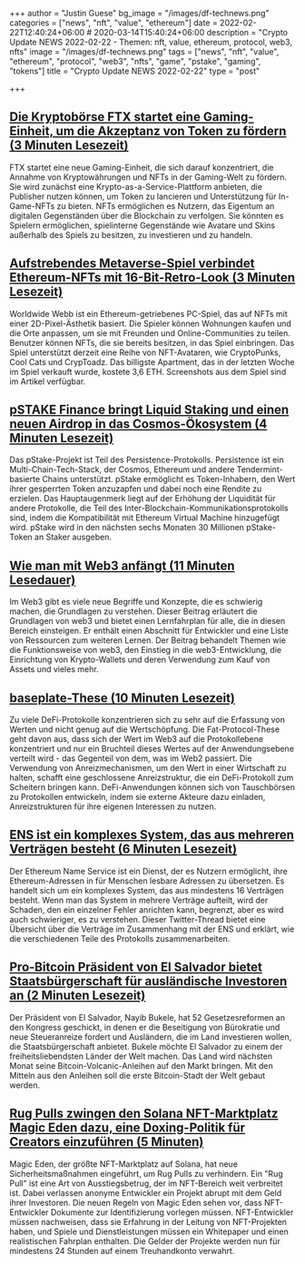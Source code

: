 +++
author = "Justin Guese"
bg_image = "/images/df-technews.png"
categories = ["news", "nft", "value", "ethereum"]
date = 2022-02-22T12:40:24+06:00 # 2020-03-14T15:40:24+06:00
description = "Crypto Update NEWS 2022-02-22 - Themen: nft, value, ethereum, protocol, web3, nfts"
image = "/images/df-technews.png"
tags = ["news", "nft", "value", "ethereum", "protocol", "web3", "nfts", "game", "pstake", "gaming", "tokens"]
title = "Crypto Update NEWS 2022-02-22"
type = "post"

+++

## [Die Kryptobörse FTX startet eine Gaming-Einheit, um die Akzeptanz von Token zu fördern (3 Minuten Lesezeit)](https://www.theverge.com/2022/2/21/22944563/ftx-cryptocurrency-exchange-gaming-unit-nft-blockchain?scrolla=5eb6d68b7fedc32c19ef33b4)

 FTX startet eine neue Gaming-Einheit, die sich darauf konzentriert, die Annahme von Kryptowährungen und NFTs in der Gaming-Welt zu fördern. Sie wird zunächst eine Krypto-as-a-Service-Plattform anbieten, die Publisher nutzen können, um Token zu lancieren und Unterstützung für In-Game-NFTs zu bieten. NFTs ermöglichen es Nutzern, das Eigentum an digitalen Gegenständen über die Blockchain zu verfolgen. Sie könnten es Spielern ermöglichen, spielinterne Gegenstände wie Avatare und Skins außerhalb des Spiels zu besitzen, zu investieren und zu handeln.

## [Aufstrebendes Metaverse-Spiel verbindet Ethereum-NFTs mit 16-Bit-Retro-Look (3 Minuten Lesezeit)](https://decrypt.co/93466/rising-metaverse-game-pairs-ethereum-nfts-with-retro-16-bit-look)

 Worldwide Webb ist ein Ethereum-getriebenes PC-Spiel, das auf NFTs mit einer 2D-Pixel-Ästhetik basiert. Die Spieler können Wohnungen kaufen und die Orte anpassen, um sie mit Freunden und Online-Communities zu teilen. Benutzer können NFTs, die sie bereits besitzen, in das Spiel einbringen. Das Spiel unterstützt derzeit eine Reihe von NFT-Avataren, wie CryptoPunks, Cool Cats und CrypToadz. Das billigste Apartment, das in der letzten Woche im Spiel verkauft wurde, kostete 3,6 ETH. Screenshots aus dem Spiel sind im Artikel verfügbar.

## [pSTAKE Finance bringt Liquid Staking und einen neuen Airdrop in das Cosmos-Ökosystem (4 Minuten Lesezeit)](https://cointelegraph.com/news/pstake-finance-brings-liquid-staking-and-a-new-airdrop-to-the-cosmos-ecosystem)

 Das pStake-Projekt ist Teil des Persistence-Protokolls. Persistence ist ein Multi-Chain-Tech-Stack, der Cosmos, Ethereum und andere Tendermint-basierte Chains unterstützt. pStake ermöglicht es Token-Inhabern, den Wert ihrer gesperrten Token anzuzapfen und dabei noch eine Rendite zu erzielen. Das Hauptaugenmerk liegt auf der Erhöhung der Liquidität für andere Protokolle, die Teil des Inter-Blockchain-Kommunikationsprotokolls sind, indem die Kompatibilität mit Ethereum Virtual Machine hinzugefügt wird. pStake wird in den nächsten sechs Monaten 30 Millionen pStake-Token an Staker ausgeben.

## [Wie man mit Web3 anfängt (11 Minuten Lesedauer)](https://eda.hashnode.dev/how-to-get-started-in-web3)

 Im Web3 gibt es viele neue Begriffe und Konzepte, die es schwierig machen, die Grundlagen zu verstehen. Dieser Beitrag erläutert die Grundlagen von web3 und bietet einen Lernfahrplan für alle, die in diesen Bereich einsteigen. Er enthält einen Abschnitt für Entwickler und eine Liste von Ressourcen zum weiteren Lernen. Der Beitrag behandelt Themen wie die Funktionsweise von web3, den Einstieg in die web3-Entwicklung, die Einrichtung von Krypto-Wallets und deren Verwendung zum Kauf von Assets und vieles mehr.

## [baseplate-These (10 Minuten Lesezeit)](https://mirror.xyz/samidefi.eth/UQ8_M77g4qx1CT0QH00GUTWViW41aSxX0V7MwetNb8I)

 Zu viele DeFi-Protokolle konzentrieren sich zu sehr auf die Erfassung von Werten und nicht genug auf die Wertschöpfung. Die Fat-Protocol-These geht davon aus, dass sich der Wert im Web3 auf die Protokollebene konzentriert und nur ein Bruchteil dieses Wertes auf der Anwendungsebene verteilt wird - das Gegenteil von dem, was im Web2 passiert. Die Verwendung von Anreizmechanismen, um den Wert in einer Wirtschaft zu halten, schafft eine geschlossene Anreizstruktur, die ein DeFi-Protokoll zum Scheitern bringen kann. DeFi-Anwendungen können sich von Tauschbörsen zu Protokollen entwickeln, indem sie externe Akteure dazu einladen, Anreizstrukturen für ihre eigenen Interessen zu nutzen.

## [ENS ist ein komplexes System, das aus mehreren Verträgen besteht (6 Minuten Lesezeit)](https://twitter.com/avsa/status/1493634935038656519)

 Der Ethereum Name Service ist ein Dienst, der es Nutzern ermöglicht, ihre Ethereum-Adressen in für Menschen lesbare Adressen zu übersetzen. Es handelt sich um ein komplexes System, das aus mindestens 16 Verträgen besteht. Wenn man das System in mehrere Verträge aufteilt, wird der Schaden, den ein einzelner Fehler anrichten kann, begrenzt, aber es wird auch schwieriger, es zu verstehen. Dieser Twitter-Thread bietet eine Übersicht über die Verträge im Zusammenhang mit der ENS und erklärt, wie die verschiedenen Teile des Protokolls zusammenarbeiten.

## [Pro-Bitcoin Präsident von El Salvador bietet Staatsbürgerschaft für ausländische Investoren an (2 Minuten Lesezeit)](https://cointelegraph.com/news/pro-bitcoin-president-of-el-salvador-to-offer-citizenship-for-foreign-investors)

 Der Präsident von El Salvador, Nayib Bukele, hat 52 Gesetzesreformen an den Kongress geschickt, in denen er die Beseitigung von Bürokratie und neue Steueranreize fordert und Ausländern, die im Land investieren wollen, die Staatsbürgerschaft anbietet. Bukele möchte El Salvador zu einem der freiheitsliebendsten Länder der Welt machen. Das Land wird nächsten Monat seine Bitcoin-Volcanic-Anleihen auf den Markt bringen. Mit den Mitteln aus den Anleihen soll die erste Bitcoin-Stadt der Welt gebaut werden.

## [Rug Pulls zwingen den Solana NFT-Marktplatz Magic Eden dazu, eine Doxing-Politik für Creators einzuführen (5 Minuten)](https://decrypt.co/93474/rug-pulls-solana-nft-marketplace-magic-eden-doxing-policy-launchpad)

 Magic Eden, der größte NFT-Marktplatz auf Solana, hat neue Sicherheitsmaßnahmen eingeführt, um Rug Pulls zu verhindern. Ein "Rug Pull" ist eine Art von Ausstiegsbetrug, der im NFT-Bereich weit verbreitet ist. Dabei verlassen anonyme Entwickler ein Projekt abrupt mit dem Geld ihrer Investoren. Die neuen Regeln von Magic Eden sehen vor, dass NFT-Entwickler Dokumente zur Identifizierung vorlegen müssen. NFT-Entwickler müssen nachweisen, dass sie Erfahrung in der Leitung von NFT-Projekten haben, und Spiele und Dienstleistungen müssen ein Whitepaper und einen realistischen Fahrplan enthalten. Die Gelder der Projekte werden nun für mindestens 24 Stunden auf einem Treuhandkonto verwahrt.

